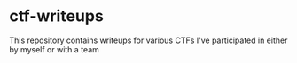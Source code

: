# ctf-writeups

This repository contains writeups for various CTFs I've participated in either by myself or with a team
